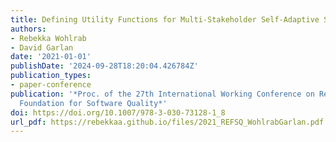 ```yaml
---
title: Defining Utility Functions for Multi-Stakeholder Self-Adaptive Systems
authors:
- Rebekka Wohlrab
- David Garlan
date: '2021-01-01'
publishDate: '2024-09-28T18:20:04.426784Z'
publication_types:
- paper-conference
publication: '*Proc. of the 27th International Working Conference on Requirement Engineering:
  Foundation for Software Quality*'
doi: https://doi.org/10.1007/978-3-030-73128-1_8
url_pdf: https://rebekkaa.github.io/files/2021_REFSQ_WohlrabGarlan.pdf
---
```

